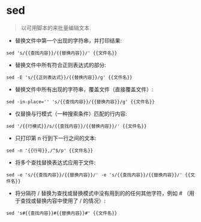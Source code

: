 # sed

> 以可用脚本的来批量编辑文本.

- 替换文件中第一个出现的字符串，并打印结果:

`sed 's/{{查找内容}}/{{替换内容}}/' {{文件名}}`

- 替换文件中所有符合正则表达式的部分:

`sed -E 's/{{正则表达式}}/{{替换内容}}/g' {{文件名}}`

- 替换文件中所有出现的字符串，覆盖文件（直接覆盖文件）:

`sed -in-place='' 's/{{查找内容}}/{{替换内容}}/g' {{文件名}}`

- 仅替换与行模式（一种搜索条件）匹配的行内容:

`sed '/{{行模式}}/s/{{查找内容}}/{{替换内容}}/' {{文件名}}`

- 只打印第 n 行到下一行之间的文本:

`sed -n '{{行号}},/^$/p' {{文件名}}`

- 将多个查找替换表达式应用于文件:

`sed -e 's/{{查找内容}}/{{替换内容}}/' -e 's/{{查找内容}}/{{替换内容}}/' {{文件名}}`

- 将分隔符 / 替换为查找或替换模式中没有用到的的任何其他字符，例如 # （用于查找或替换内容中使用了 / 的情况）:

`sed 's#{{查找内容}}#{{替换内容}}#' {{文件名}}`
